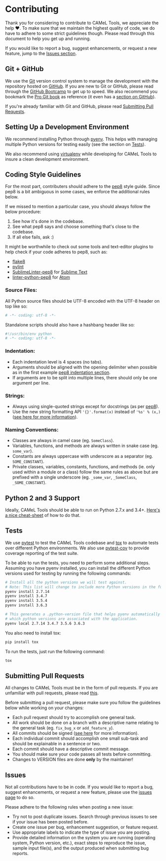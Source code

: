 # Contributing

Thank you for considering to contribute to CAMeL Tools, we appreciate the help :heart:.
To make sure that we maintain the highest quality of code, we do have to adhere to some strict guidelines though.
Please read through this document to help you get up and running.

If you would like to report a bug, suggest enhancements, or request a new feature, jump to the [Issues section](#issues).


## Git + GitHub
We use the [Git](https://git-scm.com/) version control system to manage the development with the repository hosted on [GitHub](https://github.com).
If you are new to Git or GitHub, please read through the [GitHub Bootcamp](https://help.github.com/categories/bootcamp/) to get up to speed.
We also recommend you bookmark the [Pro Git book](https://git-scm.com/book/en/v2) as reference (it even has a [section on GitHub](https://git-scm.com/book/en/v2/GitHub-Account-Setup-and-Configuration)). 

If you're already familiar with Git and GitHub, please read [Submitting Pull Requests](#submitting-pull-requests).


## Setting Up a Development Environment

We recommend installing Python through [pyenv](https://github.com/pyenv/pyenv).
This helps with managing multiple Python versions for testing easily (see the section on [Tests](#tests)).

We also recommend using [virtualenv](https://virtualenv.pypa.io/en/stable/) while developing for CAMeL Tools to insure a clean development environment.


## Coding Style Guidelines
For the most part, contributers should adhere to the [pep8](https://www.python.org/dev/peps/pep-0008) style guide. Since pep8 is a bit ambiguous in some cases, we enforce the additional rules below.

If we missed to mention a particular case, you should always follow the below procedure:

1. See how it's done in the codebase.
2. See what pep8 says and choose something that's close to the codebase.
3. If all else fails, ask :)

It might be worthwhile to check out some tools and text-editor plugins to help check if your code adheres to pep8, such as:

* [flake8](https://pypi.python.org/pypi/flake8)
* [pylint](https://www.pylint.org/)
* [SublimeLinter-pep8](https://github.com/SublimeLinter/SublimeLinter-pep8) for [Sublime Text](https://www.sublimetext.com/)
* [linter-python-pep8](https://atom.io/packages/linter-python-pep8) for [Atom](https://atom.io/)

### Source Files:

All Python source files should be UTF-8 encoded with the UTF-8 header on top like so:

```python
# -*- coding: utf-8 -*-
```

Standalone scripts should also have a hashbang header like so:

```python
#!/usr/bin/env python
# -*- coding: utf-8 -*-
```

### Indentation:

* Each indentation level is 4 spaces (no tabs).
* Arguments should be aligned with the opening delimiter when possible as in the first example [pep8 indentation section](https://www.python.org/dev/peps/pep-0008/#indentation).
* If arguments are to be split into multiple lines, there should only be one argument per line.

### Strings:

* Always using single-quoted strings except for docstrings (as per [pep8](https://www.python.org/dev/peps/pep-0008/#string-quotes)).
* Use the new string formatting API `'{}'.format(x)` instead of `'%s' % (x,)` ([see here for more information](https://pyformat.info/)).

### Naming Conventions:

* Classes are always in camel case (eg. `SomeClass`).
* Variables, functions, and methods are always written in snake case (eg. `some_var`).
* Constants are always uppercase with underscore as a separator (eg. `SOME_CONSTANT`).
* Private classes, variables, constants, functions, and methods (ie. only used within a module or a class)
follow the same rules as above but are prefixed with a single underscore (eg. `_some_var`, `_SomeClass`, `_SOME_CONSTANT`).

## Python 2 and 3 Support

Ideally, CAMeL Tools should be able to run on Python 2.7.x and 3.4+.
[Here's a nice cheat-sheet](http://python-future.org/compatible_idioms.html) of how to do that.


## Tests
We use [pytest](https://docs.pytest.org) to test the CAMeL Tools codebase and [tox](https://tox.readthedocs.io/en/latest/) to automate tests over different Python environments.
We also use [pytest-cov](https://pypi.python.org/pypi/pytest-cov/) to provide coverage reporting of the test suite.

To be able to run the tests, you need to perform some additional steps.
Assuming you have pyenv installed, you can install the different Python versions used for testing by running the following commands:

```bash
# Install all the python versions we will test against.
# Note: This list will change to include more Python versions in the future.
pyenv install 2.7.14
pyenv install 3.4.7
pyenv install 3.5.4
pyenv install 3.6.3

# This generates a .python-version file that helps pyenv automatically determine
# which python versions are associated with the application.
pyenv local 2.7.14 3.4.7 3.5.6 3.6.3
```

You also need to install tox:
```bash
pip install tox
```

To run the tests, just run the following command:
```bash
tox
```


## Submitting Pull Requests

All changes to CAMeL Tools must be in the form of pull requests.
If you are unfamiliar with pull requests, please read [this](https://git-scm.com/book/en/v2/GitHub-Contributing-to-a-Project).

Before submitting a pull request, please make sure you follow the guidelines below while working on your changes:

* Each pull request should try to accomplish one general task.
* All work should be done on a branch with a descriptive name relating to the general task (eg. `fix_bug_x` or `add_feature_y`).
* All commits should be signed ([see here](https://help.github.com/articles/signing-commits-with-gpg/) for more information).
* Each individual commit should accomplish one small sub-task and should be explainable in a sentence or two.
* Each commit should have a descriptive commit message.
* You should make sure your code passes all tests before committing.
* Changes to VERSION files are done **only** by the maintainer!


## Issues
Not all contributions have to be in code.
If you would like to report a bug, suggest enhancements, or request a new feature, please use the [issues page](https://github.com/owo/CAMeL_Tools/issues) to do so.

Please adhere to the following rules when posting a new issue:

* Try not to post duplicate issues. Search through previous issues to see if your issue has been posted before.
* Create one issue per bug, enhancement suggestion, or feature request.
* Use appropriate labels to indicate the type of issue you are posting.
* Provide detailed information on the system you are running (operating system, Python version, etc.),
exact steps to reproduce the issue, sample input file(s), and the output produced when submitting bug reports.
